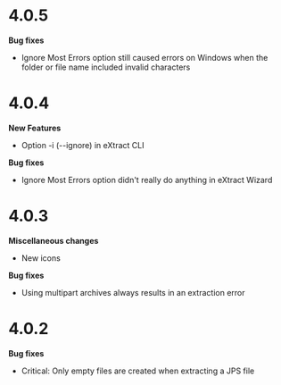 # 4.0.5

**Bug fixes**

* Ignore Most Errors option still caused errors on Windows when the folder or file name included invalid characters

# 4.0.4

**New Features**

* Option -i (--ignore) in eXtract CLI

**Bug fixes**

* Ignore Most Errors option didn't really do anything in eXtract Wizard

# 4.0.3

**Miscellaneous changes**

* New icons

**Bug fixes**

* Using multipart archives always results in an extraction error

# 4.0.2

**Bug fixes**

* Critical: Only empty files are created when extracting a JPS file
